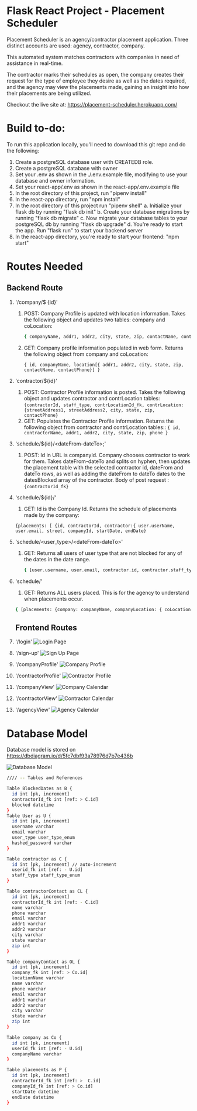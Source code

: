 # Flask React Project - Placement Scheduler

Placement Scheduler is an agency/contractor placement application.  Three distinct accounts are used:  agency, contractor, company.

This automated system matches contractors with companies in need of assistance in real-time.

The contractor marks their schedules as open, the company creates their request for the type of employee they desire as well as the dates required, and the agency may view the placements made, gaining an insight into how their placements are being utilized.

Checkout the live site at:  https://placement-scheduler.herokuapp.com/

# Build to-do:

To run this application locally, you'll need to download this git repo and do the following:

1. Create a postgreSQL database user with CREATEDB role.
2. Create a postgreSQL database with owner <yourPostgreSQL db user>
3. Set your .env as shown in the ./.env.example file, modifying to use your database and owner information.
4. Set your react-app/.env as shown in the react-app/.env.example file
5. In the root directory of this project, run "pipenv install"
6. In the react-app directory, run "npm install"
7. In the root directory of this project run "pipenv shell"
   a.  Initialize your flask db by running "flask db init"
   b.  Create your database migrations by running "flask db migrate"
   c.  Now migrate your database tables to your postgreSQL db by running "flask db upgrade"
   d.  You're ready to start the app.  Run "flask run" to start your backend server
8. In the react-app directory, you're ready to start your frontend:  "npm start"

# Routes Needed

## Backend Route

1. '/company/$ {id}'

   1. POST:  Company Profile is updated with location information.
      Takes the following object and updates two tables:  company and coLocation:

      ```bash
      { companyName, addr1, addr2, city, state, zip, contactName, contactPhone }
      ```
   2. GET:  Company profile information populated in web form.
      Returns the following object from company and coLocation:

      ```
      { id, companyName, location[{ addr1, addr2, city, state, zip, contactName, contactPhone}] }
      ```
2. 'contractor/${id}'

   1. POST: Contractor Profile information is posted.
      Takes the following object and updates contractor and contrLocation tables:
      ```{contractorId, staff_type, contrLocationId_fk, contrLocation: {streetAddress1, streetAddress2, city, state, zip, contactPhone}```
   2. GET:  Populates the Contractor Profile information.
      Returns the following object from contractor and contrLocation tables::
      ```{ id, contractorName, addr1, addr2, city, state, zip, phone }```
3. 'schedule/${id}/\<dateFrom-dateTo\>;'

   1. POST:  Id in URL is companyId.  Company chooses contractor to work for them.
      Takes dateFrom-dateTo and splits on hyphen, then updates the placement table with the selected contractor id, dateFrom and dateTo rows, as well as adding the dateFrom to dateTo dates to the datesBlocked array of the contractor.
      Body of post request :
      ```{contractorId_fk}```
4. 'schedule/${id}/'

   1. GET:  Id is the Company Id.  Returns the schedule of placements made by the company:

   ```{placements: [ {id, contractorId, contractor:{ user.userName, user.email, street, companyId, startDate, endDate}
   {placements: [ {id, contractorId, contractor:{ user.userName, user.email, street, companyId, startDate, endDate}
   ```
5. 'schedule/\<user_type\>/\<dateFrom-dateTo\>'

   1. GET:  Returns all users of user type that are not blocked for any of the dates in the date range.
      ```bash
      { [user.username, user.email, contractor.id, contractor.staff_type, contrLocation: { streetAddress1, streetAddress2, city, state, zip, contactPhone }, contractor.datesBlockedArr]
      ```
6. 'schedule/'

   1. GET:  Returns ALL users placed. This is for the agency to understand when placements occur.

   ```bash
   { [placements: {company: companyName, companyLocation: { coLocation.streetAddress1, coLocation.streetAddress2, coLocation.city, coLocation.state, coLocation.zip, coLocation.contactName, coLocation.contactEmail, coLocation.contactPhone} contractor: { contractor.id, contractor.staff_type contrLocation: { contrLocation.streetAddress1, contrLocation.streetAddress2, contrLocation.city, contrLocation.state, contrLocation.zip, contrLocation.contactPhone}} ]
   ```

   ## Frontend Routes
7. '/login'
   ![Login Page](./docs/images/Login.png)
8. '/sign-up'
   ![Sign Up Page](./docs/images/SignUp.png)
9. '/companyProfile'
   ![Company Profile](./docs/images/CompanyProfile.png)
10. '/contractorProfile'
    ![Contractor Profile](./docs/images/ContractorProfile.png)
11. '/companyView'
    ![Company Calendar](./docs/images/CompanyCalendar.png)
12. '/contractorView'
    ![Contractor Calendar](./docs/images/ContractorCalendar.png)
13. '/agencyView'
    ![Agency Calendar](./docs/images/AgencyCalendar.png)

# Database Model

Database model is stored on https://dbdiagram.io/d/5fc7dbf93a78976d7b7e436b

![Database Model](./docs/images/DBModel.png)

```bash
//// -- Tables and References

Table BlockedDates as B {
  id int [pk, increment]
  contractorId_fk int [ref: > C.id]
  blocked datetime
}
Table User as U {
  id int [pk, increment]
  username varchar
  email varchar
  user_type user_type_enum
  hashed_password varchar
}

Table contractor as C {
  id int [pk, increment] // auto-increment
  userid_fk int [ref: - U.id]
  staff_type staff_type_enum
}

Table contractorContact as CL {
  id int [pk, increment]
  contractorId_fk int [ref: - C.id]
  name varchar
  phone varchar
  email varchar
  addr1 varchar
  addr2 varchar
  city varchar
  state varchar
  zip int
}

Table companyContact as OL {
  id int [pk, increment]
  company_fk int [ref: > Co.id]
  locationName varchar
  name varchar
  phone varchar
  email varchar
  addr1 varchar
  addr2 varchar
  city varchar
  state varchar
  zip int
}

Table company as Co {
  id int [pk, increment]
  userId_fk int [ref: - U.id]
  companyName varchar
}

Table placements as P {
  id int [pk, increment]
  contractorId_fk int [ref: >  C.id]
  companyId_fk int [ref: > Co.id]
  startDate datetime
  endDate datetime
}



```
